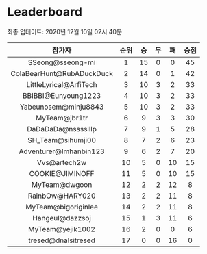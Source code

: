 # Leaderboard
최종 업데이트: 2020년 12월 10일 02시 40분




| 참가자 | 순위 | 승 | 무 | 패 | 승점 |
|:---:|:---:|:---:|:---:|:---:|:---:|
| SSeong@sseong-mi | 1 | 15 | 0 | 0 | 45 |
| ColaBearHunt@RubADuckDuck | 2 | 14 | 0 | 1 | 42 |
| LittleLyrical@ArfiTech | 3 | 10 | 3 | 2 | 33 |
| BBIBBI@Eunyoung1223 | 4 | 10 | 3 | 2 | 33 |
| Yabeunosem@minju8843 | 5 | 10 | 3 | 2 | 33 |
| MyTeam@jbr1tr | 6 | 9 | 3 | 3 | 30 |
| DaDaDaDa@nsssslllp | 7 | 9 | 1 | 5 | 28 |
| SH_Team@sihumji00 | 8 | 7 | 2 | 6 | 23 |
| Adventurer@Imhanbin123 | 9 | 6 | 2 | 7 | 20 |
| Vvs@artech2w | 10 | 5 | 0 | 10 | 15 |
| COOKIE@JIMINOFF | 11 | 5 | 0 | 10 | 15 |
| MyTeam@dwgoon | 12 | 2 | 2 | 12 | 8 |
| RainbOw@HARY020 | 13 | 2 | 2 | 11 | 8 |
| MyTeam@bigoriginlee | 14 | 2 | 2 | 11 | 8 |
| Hangeul@dazzsoj | 15 | 1 | 3 | 11 | 6 |
| MyTeam@yejik1002 | 16 | 2 | 0 | 0 | 6 |
| tresed@dnalsitresed | 17 | 0 | 0 | 16 | 0 |